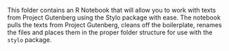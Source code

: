 
This folder contains an R Notebook that will allow you to work with texts from Project Gutenberg using the Stylo package
with ease. The notebook pulls the texts from Project Gutenberg, cleans off the boilerplate, renames the files and 
places them in the proper folder structure for use with the `stylo` package.
